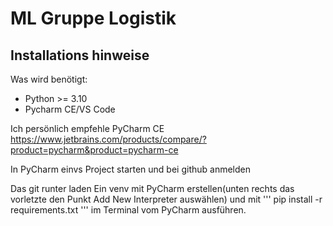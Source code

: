 # ML Gruppe Logistik 

## Installations hinweise

Was wird benötigt:
* Python >= 3.10
* Pycharm CE/VS Code

Ich persönlich empfehle PyCharm CE https://www.jetbrains.com/products/compare/?product=pycharm&product=pycharm-ce

In PyCharm einvs Project starten und bei github anmelden



Das git runter laden
Ein venv mit PyCharm erstellen(unten rechts das vorletzte den Punkt Add New Interpreter auswählen) und mit ''' pip install -r requirements.txt ''' im Terminal vom PyCharm ausführen.


